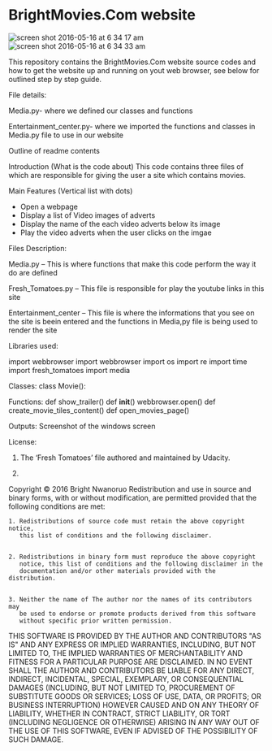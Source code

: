 # BrightMovies.Com website



![screen shot 2016-05-16 at 6 34 17 am](https://cloud.githubusercontent.com/assets/13493736/15289568/55114440-1b30-11e6-927f-8eb64c511a67.png)
![screen shot 2016-05-16 at 6 34 33 am](https://cloud.githubusercontent.com/assets/13493736/15289576/5ea22ede-1b30-11e6-966f-57676e2e5548.png)










This repository contains the BrightMovies.Com website source codes and how to get the website up and running on yout  web browser, see below for outlined step by step guide.  

File details:

Media.py- where we defined our classes and functions

Entertainment_center.py- where we imported the functions and classes in Media.py file to use in our website

Outline of readme contents

Introduction (What is the code about)
This code contains three files of which are responsible for giving the user a site which contains movies.

Main Features (Vertical list with dots)
-	Open a webpage 
-	Display a list of Video images of adverts
-	Display the name of the each video adverts below its image
-	Play the video adverts when the user clicks on the imgae


Files Description:

Media.py – This is where functions that make this code perform the way it do are defined

Fresh_Tomatoes.py – This file is responsible for play the youtube links in this site

Entertainment_center – This file is where the informations that you see on the site is beein       entered and the functions in Media,py file is being used to render the site

Libraries used:

import webbrowser
import webbrowser
import os
import re
import time
import fresh_tomatoes
import media



Classes:
class Movie():


Functions:
def show_trailer()
def __init__()
webbrowser.open()
def create_movie_tiles_content()
def open_movies_page()

Outputs:
Screenshot of the windows screen

License:

1. The ‘Fresh Tomatoes’ file authored and maintained by Udacity. 


2. 


Copyright © 2016 Bright Nwanoruo 
Redistribution and use in source and binary forms, with or without
modification, are permitted provided that the following conditions are met:


    1. Redistributions of source code must retain the above copyright notice,
       this list of conditions and the following disclaimer.


    2. Redistributions in binary form must reproduce the above copyright
       notice, this list of conditions and the following disclaimer in the
       documentation and/or other materials provided with the distribution.


    3. Neither the name of The author nor the names of its contributors may
       be used to endorse or promote products derived from this software
       without specific prior written permission.


THIS SOFTWARE IS PROVIDED BY THE AUTHOR AND CONTRIBUTORS "AS IS" AND
ANY EXPRESS OR IMPLIED WARRANTIES, INCLUDING, BUT NOT LIMITED TO, THE IMPLIED
WARRANTIES OF MERCHANTABILITY AND FITNESS FOR A PARTICULAR PURPOSE ARE
DISCLAIMED. IN NO EVENT SHALL THE AUTHOR AND CONTRIBUTORS BE LIABLE FOR
ANY DIRECT, INDIRECT, INCIDENTAL, SPECIAL, EXEMPLARY, OR CONSEQUENTIAL DAMAGES
(INCLUDING, BUT NOT LIMITED TO, PROCUREMENT OF SUBSTITUTE GOODS OR SERVICES;
LOSS OF USE, DATA, OR PROFITS; OR BUSINESS INTERRUPTION) HOWEVER CAUSED AND ON
ANY THEORY OF LIABILITY, WHETHER IN CONTRACT, STRICT LIABILITY, OR TORT
(INCLUDING NEGLIGENCE OR OTHERWISE) ARISING IN ANY WAY OUT OF THE USE OF THIS
SOFTWARE, EVEN IF ADVISED OF THE POSSIBILITY OF SUCH DAMAGE.


